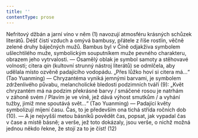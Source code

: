 ```yaml
---
title: ''
contentType: prose
---
```


Nefritový džbán a jarní víno v něm (1) navozují atmosféru krásných schůzek literátů. Déšť čistí vzduch a omývá bambusy, přátele z říše rostlin, věčně zelené druhy báječných mužů. Bambus byl v Číně odjakživa symbolem ušlechtilého muže, symbolickým souputníkem muže pevného charakteru, obrazem jeho vytrvalosti. — Osamělý oblak je symbol samoty a stěhovavé volnosti; citera _qin_ (kultovní strunný nástroj literátů) se odmlčela, aby udělala místo ozvěně padajícího vodopádu. „Přes lůžko hoví si citera má…“ (Tao Yuanming) — Chryzantéma vyniká jemnými barvami, je symbolem zdrženlivého půvabu, melancholické bledosti podzimních tváří (9): „Květ chryzantém má na podzim překrásné barvy / smáčené rosou je natrhám v záhoně svém / Plavím je ve víně, jež dává výhost smutkům / a vyhání tužby, jimiž mne spoutává svět…“ (Tao Yuanming) — Padající květy symbolizují míjení času. Čas, to je především ona tichá střída ročních dob (10). — A je nejvyšší metou básníků povědět čas, popsat, jak vypadal čas v čase a místě básně; a verše, jež toto dokázaly, jsou verše, o nichž možná jednou někdo řekne, že stojí za to je číst! (12)
